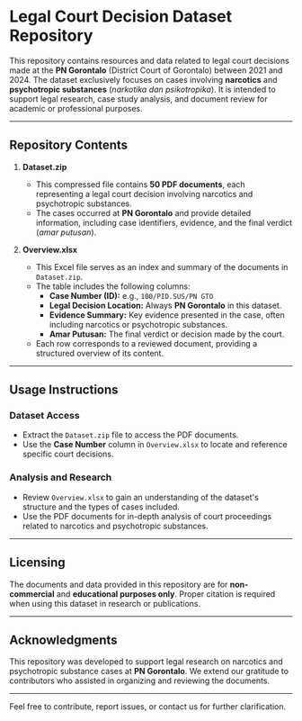 # Legal Court Decision Dataset Repository  

This repository contains resources and data related to legal court decisions made at the **PN Gorontalo** (District Court of Gorontalo) between 2021 and 2024. The dataset exclusively focuses on cases involving **narcotics** and **psychotropic substances** (*narkotika dan psikotropika*). It is intended to support legal research, case study analysis, and document review for academic or professional purposes.  

---

## Repository Contents  

1. **Dataset.zip**  
   - This compressed file contains **50 PDF documents**, each representing a legal court decision involving narcotics and psychotropic substances.  
   - The cases occurred at **PN Gorontalo** and provide detailed information, including case identifiers, evidence, and the final verdict (*amar putusan*).  

2. **Overview.xlsx**  
   - This Excel file serves as an index and summary of the documents in `Dataset.zip`.  
   - The table includes the following columns:  
     - **Case Number (ID):** e.g., `100/PID.SUS/PN GTO`  
     - **Legal Decision Location:** Always **PN Gorontalo** in this dataset.  
     - **Evidence Summary:** Key evidence presented in the case, often including narcotics or psychotropic substances.  
     - **Amar Putusan:** The final verdict or decision made by the court.  
   - Each row corresponds to a reviewed document, providing a structured overview of its content.  

---

## Usage Instructions  

### Dataset Access  
- Extract the `Dataset.zip` file to access the PDF documents.  
- Use the **Case Number** column in `Overview.xlsx` to locate and reference specific court decisions.  

### Analysis and Research  
- Review `Overview.xlsx` to gain an understanding of the dataset's structure and the types of cases included.  
- Use the PDF documents for in-depth analysis of court proceedings related to narcotics and psychotropic substances.  

---

## Licensing  

The documents and data provided in this repository are for **non-commercial** and **educational purposes only**. Proper citation is required when using this dataset in research or publications.  

---

## Acknowledgments  

This repository was developed to support legal research on narcotics and psychotropic substance cases at **PN Gorontalo**. We extend our gratitude to contributors who assisted in organizing and reviewing the documents.  

---  

Feel free to contribute, report issues, or contact us for further clarification.  
